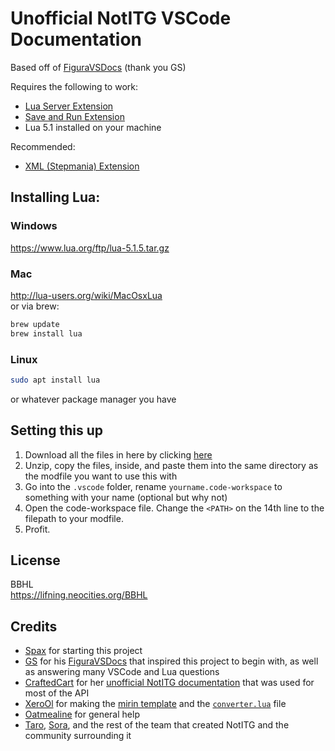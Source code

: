 # Unofficial NotITG VSCode Documentation

Based off of [FiguraVSDocs](https://github.com/GrandpaScout/FiguraRewriteVSDocs) (thank you GS)

Requires the following to work:
- [Lua Server Extension](https://marketplace.visualstudio.com/items?itemName=sumneko.lua)
- [Save and Run Extension](https://marketplace.visualstudio.com/items?itemName=wk-j.save-and-run)
- Lua 5.1 installed on your machine

Recommended:
- [XML (Stepmania) Extension](https://marketplace.visualstudio.com/items?itemName=fms-cat.xml-stepmania)

## Installing Lua:
### Windows
https://www.lua.org/ftp/lua-5.1.5.tar.gz

### Mac
http://lua-users.org/wiki/MacOsxLua  
or via brew:
```bash
brew update
brew install lua
```

### Linux
```bash
sudo apt install lua
```
or whatever package manager you have

## Setting this up
1. Download all the files in here by clicking [here](https://github.com/SpiritAxolotl/NotITG_VSDocs/archive/refs/heads/main.zip)
2. Unzip, copy the files, inside, and paste them into the same directory as the modfile you want to use this with
3. Go into the `.vscode` folder, rename `yourname.code-workspace` to something with your name (optional but why not)
4. Open the code-workspace file. Change the `<PATH>` on the 14th line to the filepath to your modfile.
5. Profit.

## License
BBHL  
https://lifning.neocities.org/BBHL

## Credits
- [Spax](https://github.com/SpiritAxolotl) for starting this project  
- [GS](https://github.com/GrandpaScout) for his [FiguraVSDocs](https://github.com/GrandpaScout/FiguraRewriteVSDocs) that inspired this project to begin with, as well as answering many VSCode and Lua questions  
- [CraftedCart](https://gitlab.com/CraftedCart) for her [unofficial NotITG documentation](https://craftedcart.gitlab.io/notitg_docs/) that was used for most of the API  
- [XeroOl](https://github.com/XeroOl) for making the [mirin template](https://xerool.github.io/notitg-mirin/) and the [`converter.lua`](https://github.com/XeroOl/notitg-xml-to-emmylua) file  
- [Oatmealine](https://oat.zone) for general help  
- [Taro](https://github.com/TaroNuke), [Sora](https://heysora.net), and the rest of the team that created NotITG and the community surrounding it